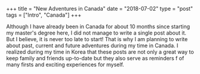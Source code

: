 +++
title = "New Adventures in Canada"
date = "2018-07-02"
type = "post"
tags = ["Intro", "Canada"]
+++

Although I have already been in Canada for about 10 months since starting my master's degree here, I did not manage to write a single post about it. But I believe, it is never too late to start! That is why I am planning to write about past, current and future adventures during my time in Canada. I realized during my time in Korea that these posts are not only a great way to keep family and friends up-to-date but they also serve as reminders f of many firsts and exciting experiences for myself.
